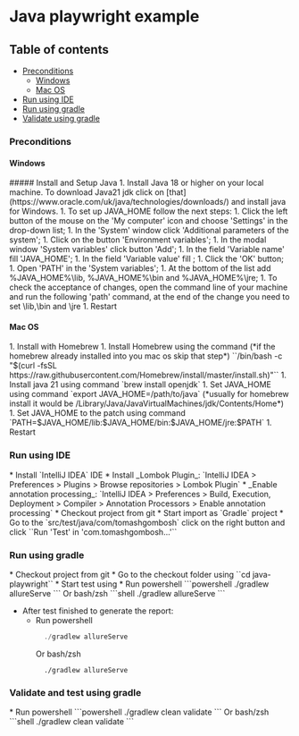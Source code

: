 # Java playwright example
## Table of contents

* [Preconditions](#preconditions)
    * [Windows](#windows)
    * [Mac OS](#macos)
* [Run using IDE](#idea)
* [Run using gradle](#run-gradle)
* [Validate using gradle](#validate)

### Preconditions
<h4 id="windows">Windows</h4>
##### Install and Setup Java
1. Install Java 18 or higher on your local machine. To download Java21 jdk click on [that](https://www.oracle.com/uk/java/technologies/downloads/) and install java for Windows.
1. To set up JAVA_HOME follow the next steps:
    1. Click the left button of the mouse on the 'My computer' icon and choose 'Settings' in the drop-down list;
    1. In the 'System' window click 'Additional parameters of the system';
    1. Click on the button 'Environment variables';
    1. In the modal window 'System variables' click button 'Add';
    1. In the field 'Variable name' fill 'JAVA_HOME';
    1. In the field 'Variable value' fill <path to jdk>;
    1. Click the 'OK' button;
    1. Open 'PATH' in the 'System variables';
    1. At the bottom of the list add %JAVA_HOME%\lib, %JAVA_HOME%\bin and %JAVA_HOME%\jre;
1. To check the acceptance of changes, open the command line of your machine and run the following 'path' command, at the end of the change you need to set <path to jdk>\lib,<path to jdk>\bin and <path to jdk>\jre
1. Restart

<h4 id="macos">Mac OS</h4>
1. Install with Homebrew
    1. Install Homebrew using the command (*if the homebrew already installed into you mac os skip that step*) ``/bin/bash -c "$(curl -fsSL https://raw.githubusercontent.com/Homebrew/install/master/install.sh)"``
    1. Install java 21 using command `brew install openjdk`
    1. Set JAVA_HOME using command `export JAVA_HOME=/path/to/java` (*usually for homebrew install it would be /Library/Java/JavaVirtualMachines/jdk/Contents/Home*)
    1. Set JAVA_HOME to the patch using command `PATH=$JAVA_HOME/lib:$JAVA_HOME/bin:$JAVA_HOME/jre:$PATH`
    1. Restart 

<h3 id="idea">Run using IDE</h3>
* Install `IntelliJ IDEA` IDE
* Install _Lombok Plugin_: `IntelliJ IDEA > Preferences > Plugins > Browse repositories > Lombok Plugin`
* _Enable annotation processing_: `IntelliJ IDEA > Preferences > Build, Execution, Deployment > Compiler > Annotation Processors > Enable annotation processing`
* Checkout project from git
* Start import as `Gradle` project
* Go to the `src/test/java/com/tomashgombosh` click on the right button and click ``Run 'Test' in 'com.tomashgombosh...'``

<h3 id="run-gradle">Run using gradle</h3>
* Checkout project from git
* Go to the checkout folder using ``cd java-playwright``
* Start test using 
  * Run powershell
     ```powershell
       ./gradlew allureServe
     ```
     Or bash/zsh
     ```shell
       ./gradlew allureServe
     ```

* After test finished to generate the report: 
    * Run powershell
      ```powershell
        ./gradlew allureServe
      ```
      Or bash/zsh
      ```shell
        ./gradlew allureServe
      ```

<h3 id="validate">Validate and test using gradle</h3>
* Run powershell
  ```powershell
    ./gradlew clean validate
  ```
  Or bash/zsh
  ```shell
    ./gradlew clean validate
  ```